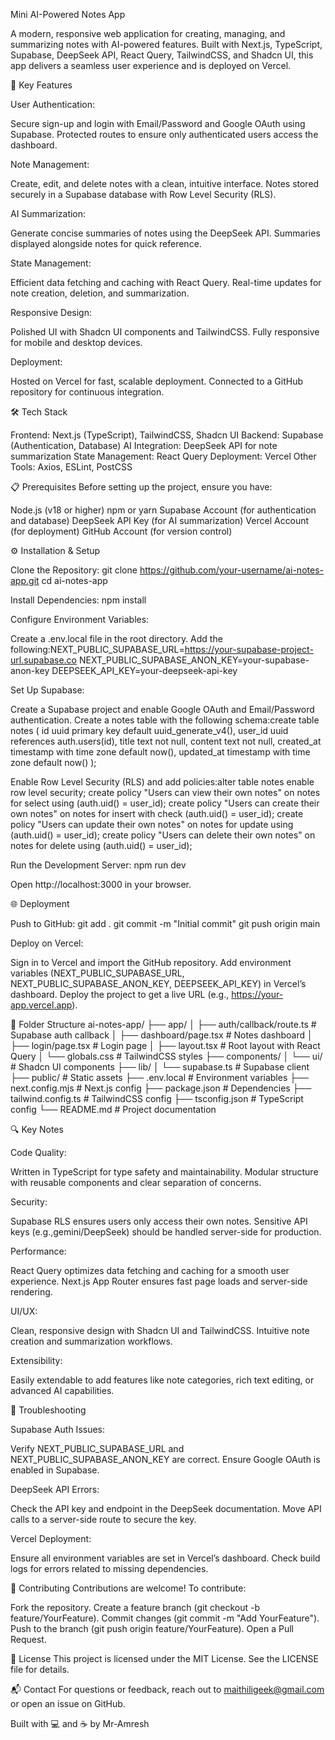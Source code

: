 Mini AI-Powered Notes App
 
A modern, responsive web application for creating, managing, and summarizing notes with AI-powered features. Built with Next.js, TypeScript, Supabase, DeepSeek API, React Query, TailwindCSS, and Shadcn UI, this app delivers a seamless user experience and is deployed on Vercel.

🚀 Key Features

User Authentication:

Secure sign-up and login with Email/Password and Google OAuth using Supabase.
Protected routes to ensure only authenticated users access the dashboard.


Note Management:

Create, edit, and delete notes with a clean, intuitive interface.
Notes stored securely in a Supabase database with Row Level Security (RLS).


AI Summarization:

Generate concise summaries of notes using the DeepSeek API.
Summaries displayed alongside notes for quick reference.


State Management:

Efficient data fetching and caching with React Query.
Real-time updates for note creation, deletion, and summarization.


Responsive Design:

Polished UI with Shadcn UI components and TailwindCSS.
Fully responsive for mobile and desktop devices.


Deployment:

Hosted on Vercel for fast, scalable deployment.
Connected to a GitHub repository for continuous integration.




🛠️ Tech Stack

Frontend: Next.js (TypeScript), TailwindCSS, Shadcn UI
Backend: Supabase (Authentication, Database)
AI Integration: DeepSeek API for note summarization
State Management: React Query
Deployment: Vercel
Other Tools: Axios, ESLint, PostCSS


📋 Prerequisites
Before setting up the project, ensure you have:

Node.js (v18 or higher)
npm or yarn
Supabase Account (for authentication and database)
DeepSeek API Key (for AI summarization)
Vercel Account (for deployment)
GitHub Account (for version control)


⚙️ Installation & Setup

Clone the Repository:
git clone https://github.com/your-username/ai-notes-app.git
cd ai-notes-app


Install Dependencies:
npm install


Configure Environment Variables:

Create a .env.local file in the root directory.
Add the following:NEXT_PUBLIC_SUPABASE_URL=https://your-supabase-project-url.supabase.co
NEXT_PUBLIC_SUPABASE_ANON_KEY=your-supabase-anon-key
DEEPSEEK_API_KEY=your-deepseek-api-key




Set Up Supabase:

Create a Supabase project and enable Google OAuth and Email/Password authentication.
Create a notes table with the following schema:create table notes (
  id uuid primary key default uuid_generate_v4(),
  user_id uuid references auth.users(id),
  title text not null,
  content text not null,
  created_at timestamp with time zone default now(),
  updated_at timestamp with time zone default now()
);


Enable Row Level Security (RLS) and add policies:alter table notes enable row level security;
create policy "Users can view their own notes" on notes for select using (auth.uid() = user_id);
create policy "Users can create their own notes" on notes for insert with check (auth.uid() = user_id);
create policy "Users can update their own notes" on notes for update using (auth.uid() = user_id);
create policy "Users can delete their own notes" on notes for delete using (auth.uid() = user_id);




Run the Development Server:
npm run dev


Open http://localhost:3000 in your browser.




🌐 Deployment

Push to GitHub:
git add .
git commit -m "Initial commit"
git push origin main


Deploy on Vercel:

Sign in to Vercel and import the GitHub repository.
Add environment variables (NEXT_PUBLIC_SUPABASE_URL, NEXT_PUBLIC_SUPABASE_ANON_KEY, DEEPSEEK_API_KEY) in Vercel’s dashboard.
Deploy the project to get a live URL (e.g., https://your-app.vercel.app).




📂 Folder Structure
ai-notes-app/
├── app/
│   ├── auth/callback/route.ts        # Supabase auth callback
│   ├── dashboard/page.tsx            # Notes dashboard
│   ├── login/page.tsx                # Login page
│   ├── layout.tsx                    # Root layout with React Query
│   └── globals.css                   # TailwindCSS styles
├── components/
│   └── ui/                           # Shadcn UI components
├── lib/
│   └── supabase.ts                   # Supabase client
├── public/                           # Static assets
├── .env.local                        # Environment variables
├── next.config.mjs                   # Next.js config
├── package.json                      # Dependencies
├── tailwind.config.ts                # TailwindCSS config
├── tsconfig.json                     # TypeScript config
└── README.md                         # Project documentation


🔍 Key Notes

Code Quality:

Written in TypeScript for type safety and maintainability.
Modular structure with reusable components and clear separation of concerns.


Security:

Supabase RLS ensures users only access their own notes.
Sensitive API keys (e.g.,gemini/DeepSeek) should be handled server-side for production.


Performance:

React Query optimizes data fetching and caching for a smooth user experience.
Next.js App Router ensures fast page loads and server-side rendering.


UI/UX:

Clean, responsive design with Shadcn UI and TailwindCSS.
Intuitive note creation and summarization workflows.


Extensibility:

Easily extendable to add features like note categories, rich text editing, or advanced AI capabilities.




🐛 Troubleshooting

Supabase Auth Issues:

Verify NEXT_PUBLIC_SUPABASE_URL and NEXT_PUBLIC_SUPABASE_ANON_KEY are correct.
Ensure Google OAuth is enabled in Supabase.


DeepSeek API Errors:

Check the API key and endpoint in the DeepSeek documentation.
Move API calls to a server-side route to secure the key.


Vercel Deployment:

Ensure all environment variables are set in Vercel’s dashboard.
Check build logs for errors related to missing dependencies.




🤝 Contributing
Contributions are welcome! To contribute:

Fork the repository.
Create a feature branch (git checkout -b feature/YourFeature).
Commit changes (git commit -m "Add YourFeature").
Push to the branch (git push origin feature/YourFeature).
Open a Pull Request.


📜 License
This project is licensed under the MIT License. See the LICENSE file for details.

📬 Contact
For questions or feedback, reach out to maithiligeek@gmail.com or open an issue on GitHub.

Built with 💻 and ☕ by Mr-Amresh
